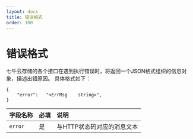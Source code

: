 ```yaml
---
layout: docs
title: 错误格式
order: 100
---
```


<a id="err-format"></a>
# 错误格式

七牛云存储的各个接口在遇到执行错误时，将返回一个JSON格式组织的信息对象，描述出错原因。
具体格式如下：

```
{
    "error":   "<ErrMsg    string>",
}
```

字段名称     | 必填 | 说明                              
:----------- | :---   | :--------------------------------------------------------------------
`error`      | 是   | 与HTTP状态码对应的消息文本

[codesHref]: http://developer.qiniu.com/docs/v6/api/reference/codes.html "响应状态码"
